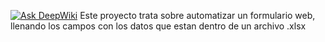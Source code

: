 [![Ask DeepWiki](https://deepwiki.com/badge.svg)](https://deepwiki.com/Frodinsky/excel-to-webform)
Este proyecto trata sobre automatizar un formulario web, llenando los campos con los datos que estan dentro de un archivo .xlsx
